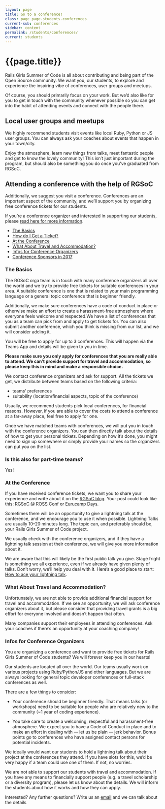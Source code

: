 ```yaml
---
layout: page
title: Go to a conference!
class: page page-students-conferences
current-sub: conferences
sidebar: content
permalink: /students/conferences/
current: students
---
```

<h1>{{page.title}}</h1>

Rails Girls Summer of Code is all about contributing and being part of the Open Source community. We want you, our students, to explore and experience the inspiring vibe of conferences, user groups and meetups.

Of course, you should primarily focus on your work. But we’d also like for you to get in touch with the community whenever possible so you can get into the habit of attending events and connect with the people there.

## Local user groups and meetups
We highly recommend students visit events like local Ruby, Python or JS user groups. You can always ask your coaches about events that happen in your town/city.

Enjoy the atmosphere, learn new things from talks, meet fantastic people and get to know the lovely community! This isn’t just important during the program, but should also be something you do once you’ve graduated from RGSoC.

## Attending a conference with the help of RGSoC

Additionally, we suggest you visit a conference. Conferences are an important aspect of the community, and we’ll support you by organizing free conference tickets for our students.

If you’re a conference organizer and interested in supporting our students, please <a href="#organizers">read here for more information</a>.

* <a href="#basics">The Basics</a>
* <a href="#raffle">How do I Get a Ticket?</a>
* <a href="#conference">At the Conference</a>
* <a href="#travel">What About Travel and Accommodation?</a>
* <a href="#organizers">Infos for Conference Organizers</a>
* <a href="#conferences">Conference Sponsors in 2017</a>

<h3 id="basics">The Basics</h3>
The RGSoC orga team is in touch with many conference organizers all over the world and we try to provide free tickets for suitable conferences in your area. A suitable conference is one that is related to your main programming language or a general topic conference that is beginner friendly.

Additionally, we make sure conferences have a code of conduct in place or otherwise make an effort to create a harassment-free atmosphere where everyone feels welcome and respected.We have a list of conferences that you as a team can pick from and apply to get tickets for. You can also submit another conference, which you think is missing from our list, and we will consider adding it.

You will be free to apply for up to 3 conferences. This will happen via the Teams App and details will be given to you in time.

**Please make sure you only apply for conferences that you are really able to attend. We can’t provide support for travel and accommodation, so please keep this in mind and make a responsible choice.**

We contact conference organizers and ask for support. All the tickets we get, we distribute between teams based on the following criteria:

* teams’ preferences
* suitability (location/financial aspects, topic of the conference)

Usually, we recommend students pick local conferences, for financial reasons. However, if you are able to cover the costs to attend a conference at a far-away place, feel free to apply for one.

Once we have matched teams with conferences, we will put you in touch with the conference organizers. You can then directly talk about the details of how to get your personal tickets. Depending on how it’s done, you might need to sign up somewhere or simply provide your names so the organizers can put you on the list.

<h3>Is this also for part-time teams?</h3>
Yes!

<h3 id="conference">At the Conference</h3>
If you have received conference tickets, we want you to share your experience and write about it on the <a href="http://railsgirlssummerofcode.org/blog/">RGSoC blog</a>. Your post could look like this: <a href="http://railsgirlssummerofcode.org/blog/ross-conf-vienna">RGSoC @ ROSS Conf</a> or <a href="http://railsgirlssummerofcode.org/blog/eurucamp">Eurucamp Days</a>.

Sometimes there will be an opportunity to give a lightning talk at the conference, and we encourage you to use it when possible. Lightning Talks are usually 10–20 minutes long. The topic can, and preferably should be, your Rails Girls Summer of Code project. 

We usually check with the conference organizers, and if they have a lightning talk session at their conference, we will give you more information about it.

We are aware that this will likely be the first public talk you give. Stage fright is something we all experience, even if we already have given plenty of talks. Don’t worry, we’ll help you deal with it. Here’s a good place to start: <a href="http://railsgirlssummerofcode.org/blog/2014-07-29-talk-tips">How to ace your lightning talk</a>.

<h3 id="travel">What About Travel and Accommodation?</h3>
Unfortunately, we are not able to provide additional financial support for travel and accommodation. If we see an opportunity, we will ask conference organizers about it, but please consider that providing travel grants is a big effort for everyone involved and doesn’t happen that often.

Many companies support their employees in attending conferences. Ask your coaches if there’s an opportunity at your coaching company!

<h3 id="organizers">Infos for Conference Organizers</h3>
You are organizing a conference and want to provide free tickets for Rails Girls Summer of Code students? We will forever keep you in our hearts!

Our students are located all over the world. Our teams usually work on various projects using Ruby/Python/JS and other languages. But we are always looking for general topic developer conferences or full-stack conferences as well.

There are a few things to consider:

* Your conference should be beginner friendly. That means talks (or workshops) need to be suitable for people who are relatively new to the community (~1 year of coding experience).

* You take care to create a welcoming, respectful and harassment-free atmosphere. We expect you to have a Code of Conduct in place and to make an effort in dealing with — let us be plain — jerk behavior. Bonus points go to conferences who have assigned contact persons for potential incidents.

We ideally would want our students to hold a lightning talk about their project at the conferences they attend. If you have slots for this, we’d be very happy if a team could use one of them. If not, no worries.

We are not able to support our students with travel and accommodation. If you have any means to financially support people (e.g. a travel scholarship or a diversity program), please let us know about the details. We will inform the students about how it works and how they can apply.

Interested? Any further questions? Write us an <a href="mailto:contact@rgsoc.org">email</a> and we can talk about the details.

<!--<h3 id="conferences">Conference Sponsors in 2017</h3>

A huge **thank you** to all conferences who supported our students and provided free tickets during Rails Girls Summer of Code 2017.

<section class="conferences-container">

  <div class="conference-item">
    <p class="conference-logo">
      <a href="https://jsfoo.in/2017/">
      <img src="/img/blog/2017/conferences/jsfoo-logo.png"></a>
    </p>
    <p class="conference-text">
      <b><a href="https://jsfoo.in/2017/">JSFoo</a></b> <br>
      <b>Date: </b>September 15-16, 2017 <br>
      <b>Location: </b>Bangalore, India <br>
      <b>Twitter: </b><a href="https://twitter.com/jsfoo">@jsfoo</a>
    </p>
  </div>

  <div class="conference-item">
    <p class="conference-logo">
      <a href="https://gotocph.com/">
        <img src="/img/blog/2017/conferences/goto-cph-logo.png">
      </a>
    </p>
    <p class="conference-text">
      <b><a href="https://gotocph.com/">GoTo Copenhagen</a></b> <br>
      <b>Date: </b>October 1-3, 2017 <br>
      <b>Location: </b> Copenhagen, Denmark <br>
      <b>Twitter: </b><a href="https://twitter.com/GOTOcph">@GOTOcph</a>
    </p>
  </div>

  <div class="conference-item">
    <p class="conference-logo">
      <a href="http://berlin2017.codemotionworld.com/">
      <img src="/img/blog/2017/conferences/codemoberlin-logo.png"></a>
    </p>
    <p class="conference-text">
      <b><a href="http://berlin2017.codemotionworld.com/">Codemotion Berlin</a></b> <br>
      <b>Date: </b>October 12-13, 2017 <br>
      <b>Location: </b>Berlin, Germany <br>
      <b>Twitter: </b><a href="https://twitter.com/codemoberlin">@codemoberlin</a>
    </p>
  </div>

  <div class="conference-item">
    <p class="conference-logo">
      <a href="http://events.linuxfoundation.org/events/open-source-summit-europe">
      <img src="/img/blog/2017/conferences/ossummit-logo.png"></a>
    </p>
    <p class="conference-text">
      <b><a href="http://events.linuxfoundation.org/events/open-source-summit-europe">Open Source Summit Europe</a></b> <br>
      <b>Date: </b>October 23-26, 2017 <br>
      <b>Location: </b>Prague, Czech Republic <br>
      <b>Twitter: </b><a href="https://twitter.com/eventsLF">@eventsLF</a>
    </p>
  </div>

  <div class="conference-item">
    <p class="conference-logo">
      <a href="http://www.devday.lk/">
      <img src="/img/blog/2017/conferences/devday-logo.png"></a>
    </p>
    <p class="conference-text">
      <b><a href="http://www.devday.lk/">Dev Day</a></b> <br>
      <b>Date: </b>November 9, 2017 <br>
      <b>Location: </b>Colombo, Sri Lanka <br>
      <b>Twitter: </b><a href="https://twitter.com/devdaysl">@devdaysl</a>
    </p>
  </div>

  <div class="conference-item">
    <p class="conference-logo">
      <a href="https://gotober.com/">
      <img src="/img/blog/2017/conferences/goto-berlin-logo.png"></a>
    </p>
    <p class="conference-text">
      <b><a href="https://gotober.com/">GoTo Berlin</a></b> <br>
      <b>Date: </b>November 16-17, 2017 <br>
      <b>Location: </b>Berlin, Germany <br>
      <b>Twitter: </b><a href="https://twitter.com/gotober">@gotober</a>
    </p>
  </div>

  <div class="conference-item">
    <p class="conference-logo">
      <a href="http://eventos.locaweb.com.br/proximos-eventos/rubyconf-2017/#inscrevase?utm_campaign=Evento&utm_source=Blog&utm_medium=own&utm_content=RailGirls+">
      <img src="/img/blog/2017/conferences/rubyconf-br-logo.png"></a>
    </p>
    <p class="conference-text">
      <b><a href="http://eventos.locaweb.com.br/proximos-eventos/rubyconf-2017/#inscrevase?utm_campaign=Evento&utm_source=Blog&utm_medium=own&utm_content=RailGirls+">RubyConf Brazil</a></b> <br>
      <b>Date: </b>November 17-18, 2017 <br>
      <b>Location: </b>São Paulo, Brazil <br>
    </p>
  </div>

  <div class="conference-item">
    <p class="conference-logo">
      <a href="https://www.dotconferences.com/">
      <img src="/img/blog/2017/conferences/dotconf-logo.png"></a>
    </p>
    <p class="conference-text">
      <b><a href="https://www.dotconferences.com/">dotConferences</a></b> <br>
      <b>DotGo date: </b>November 6, 2017 <br>
      <b>DotCSS date: </b>November 30, 2017 <br>
      <b>DotJS date: </b>December 1, 2017 <br>
      <b>DotSwift date: </b>January 29, 2018 <br>
      <b>DotAI date: </b>May 31, 2018 <br>
      <b>DotScale date: </b>June 1, 2018 <br>
      <b>DotSecurity date: </b>TBA <br>
      <b>Location: </b>Paris, France <br>
      <b>Twitter: </b><a href="https://twitter.com/dotconferences">@dotconferences</a>
    </p>
  </div>

  <div class="conference-item">
    <p class="conference-logo">
      <a href="http://rubyconfindia.org/">
      <img src="/img/blog/2017/conferences/rubyconf-india-logo.png"></a>
    </p>
    <p class="conference-text">
      <b><a href="http://rubyconfindia.org/">RubyConf India</a></b> <br>
      <b>Date: </b>February 9-10, 2018 <br>
      <b>Location: </b>Bangalore, India <br>
      <b>Twitter: </b><a href="https://twitter.com/RubyConfIndia">@RubyConfIndia</a>
    </p>
  </div>

  <div class="conference-item">
    <p class="conference-logo">
      <a href="https://rubyconf.org.au/2018">
        <img src="/img/blog/2017/conferences/rubyconf-au-logo.png">
      </a>
    </p>
    <p class="conference-text">
      <b><a href="https://rubyconf.org.au/2018">RubyConf Australia</a></b> <br>
      <b>Date: </b>March 8-9, 2018 <br>
      <b>Location: </b>Sydney, Australia <br>
      <b>Twitter: </b> <a href="https://twitter.com/rubyconf_au">@rubyconf_au</a>
    </p>
  </div>

  <div class="conference-item">
    <p class="conference-logo">
      <a href="http://codelandconf.com/">
        <img src="/img/blog/2017/conferences/codeland-logo.png">
      </a>
    </p>
    <p class="conference-text">
      <b><a href="http://codelandconf.com/">Codeland</a></b> <br>
      <b>Date: </b>May 4-5, 2018 <br>
      <b>Location: </b>New York, US
    </p>
  </div>

</section>-->

